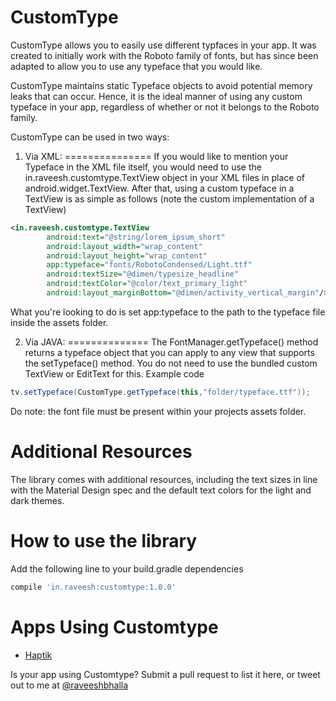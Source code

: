 CustomType
==========

CustomType allows you to easily use different typfaces in your app. It was created to initially work with the Roboto family of fonts, but has since been adapted to allow you to use any typeface that you would like.

CustomType maintains static Typeface objects to avoid potential memory leaks that can occur. Hence, it is the ideal manner of using any custom typeface in your app, regardless of whether or not it belongs to the Roboto family.

CustomType can be used in two ways:
1. Via XML:
===============
If you would like to mention your Typeface in the XML file itself, you would need to use the in.raveesh.customtype.TextView object in your XML files in place of android.widget.TextView.
After that, using a custom typeface in a TextView is as simple as follows (note the custom implementation of a TextView)
```xml
<in.raveesh.customtype.TextView
        android:text="@string/lorem_ipsum_short"
        android:layout_width="wrap_content"
        android:layout_height="wrap_content"
        app:typeface="fonts/RobotoCondensed/Light.ttf"
        android:textSize="@dimen/typesize_headline"
        android:textColor="@color/text_primary_light"
        android:layout_marginBottom="@dimen/activity_vertical_margin"/>
```
What you're looking to do is set app:typeface to the path to the typeface file inside the assets folder.

2. Via JAVA:
==============
The FontManager.getTypeface() method returns a typeface object that you can apply to any view that supports the setTypeface() method. You do not need to use the bundled custom TextView or EditText for this. Example code
```java
tv.setTypeface(CustomType.getTypeface(this,"folder/typeface.ttf"));
```

Do note: the font file must be present within your projects assets folder.

Additional Resources
=====================
The library comes with additional resources, including the text sizes in line with the Material Design spec and the default text colors for the light and dark themes.

How to use the library
=====================
Add the following line to your build.gradle dependencies

```groovy
compile 'in.raveesh:customtype:1.0.0'
```
Apps Using Customtype
======================
* [Haptik](https://play.google.com/store/apps/details?id=co.haptik)

Is your app using Customtype? Submit a pull request to list it here, or tweet out to me at [@raveeshbhalla](https://twitter.com/raveeshbhalla)
